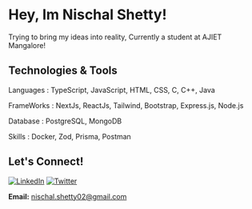 # Hey, Im Nischal Shetty!
Trying to bring my ideas into reality, Currently a student at AJIET Mangalore!

##  Technologies & Tools
Languages :
TypeScript, JavaScript, HTML, CSS, C, C++, Java

FrameWorks :
NextJs, ReactJs, Tailwind, Bootstrap, Express.js, Node.js


Database :
PostgreSQL, MongoDB

Skills :
Docker, Zod, Prisma, Postman


## Let's Connect!

[![LinkedIn](https://img.shields.io/badge/-LinkedIn-white?style=flat&logo=linkedin&logoColor=blue)](https://www.linkedin.com/in/nischal-shetty-2ba446272/)
[![Twitter](https://img.shields.io/badge/-Twitter-1DA1F2?style=flat&logo=twitter&logoColor=white)](https://twitter.com/NischalShetty02)


**Email:** [nischal.shetty02@gmail.com](mailto:nischal.shetty02@gmail.com)
